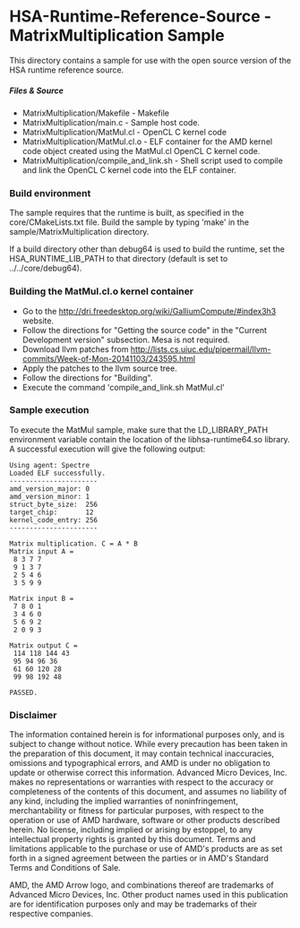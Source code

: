 HSA-Runtime-Reference-Source - MatrixMultiplication Sample
============================

This directory contains a sample for use with the open source version of the HSA runtime reference source.

##### Files & Source

* MatrixMultiplication/Makefile - Makefile
* MatrixMultiplication/main.c - Sample host code.
* MatrixMultiplication/MatMul.cl - OpenCL C kernel code
* MatrixMultiplication/MatMul.cl.o - ELF container for the AMD kernel code object created using the MatMul.cl OpenCL C kernel code.
* MatrixMultiplication/compile_and_link.sh - Shell script used to compile and link the OpenCL C kernel code into the ELF container.

### Build environment

The sample requires that the runtime is built, as specified in the core/CMakeLists.txt file. Build the sample by typing 'make' in the sample/MatrixMultiplication directory.

If a build directory other than debug64 is used to build the runtime, set the HSA_RUNTIME_LIB_PATH to that directory (default is set to ../../core/debug64).

### Building the MatMul.cl.o kernel container

* Go to the http://dri.freedesktop.org/wiki/GalliumCompute/#index3h3 website.
* Follow the directions for "Getting the source code" in the "Current Development version" subsection. Mesa is not required.
* Download llvm patches from http://lists.cs.uiuc.edu/pipermail/llvm-commits/Week-of-Mon-20141103/243595.html
* Apply the patches to the llvm source tree.
* Follow the directions for "Building".
* Execute the command 'compile_and_link.sh MatMul.cl'

### Sample execution

To execute the MatMul sample, make sure that the LD_LIBRARY_PATH environment variable contain the location of the libhsa-runtime64.so library. A successful execution will give the following output:

    Using agent: Spectre
    Loaded ELF successfully.
    ----------------------
    amd_version_major: 0
    amd_version_minor: 1
    struct_byte_size:  256
    target_chip:       12
    kernel_code_entry: 256
    ----------------------

    Matrix multiplication. C = A * B
    Matrix input A = 
     8 3 7 7
     9 1 3 7
     2 5 4 6
     3 5 9 9

    Matrix input B = 
     7 8 0 1
     3 4 6 0
     5 6 9 2
     2 0 9 3

    Matrix output C = 
     114 118 144 43
     95 94 96 36
     61 60 120 28
     99 98 192 48

    PASSED.

### Disclaimer

The information contained herein is for informational purposes only, and is subject to change without notice. While every precaution has been taken in the preparation of this document, it may contain technical inaccuracies, omissions and typographical errors, and AMD is under no obligation to update or otherwise correct this information. Advanced Micro Devices, Inc. makes no representations or warranties with respect to the accuracy or completeness of the contents of this document, and assumes no liability of any kind, including the implied warranties of noninfringement, merchantability or fitness for particular purposes, with respect to the operation or use of AMD hardware, software or other products described herein. No license, including implied or arising by estoppel, to any intellectual property rights is granted by this document. Terms and limitations applicable to the purchase or use of AMD's products are as set forth in a signed agreement between the parties or in AMD's Standard Terms and Conditions of Sale.

AMD, the AMD Arrow logo, and combinations thereof are trademarks of Advanced Micro Devices, Inc. Other product names used in this publication are for identification purposes only and may be trademarks of their respective companies.
